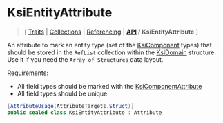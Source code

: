 # KsiEntityAttribute

> \[ [Traits](../traits.md)
> \| [Collections](../collections.md)
> \| [Referencing](../borrow-checker-at-home.md)
> \| **[API](index.g.md) / KsiEntityAttribute**
> \]

An attribute to mark an entity type (set of the [KsiComponent](T.KsiComponentAttribute.g.md) types)
that should be stored in the `RefList` collection
within the [KsiDomain](T.KsiDomainAttribute.g.md) structure.
Use it if you need the `Array of Structures` data layout.

Requirements: 
- All field types should be marked with the [KsiComponentAttribute](T.KsiComponentAttribute.g.md)
- All field types should be unique

```csharp
[AttributeUsage(AttributeTargets.Struct)]
public sealed class KsiEntityAttribute : Attribute
```
